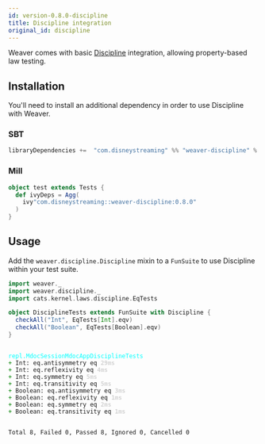```yaml
---
id: version-0.8.0-discipline
title: Discipline integration
original_id: discipline
---
```


Weaver comes with basic [Discipline](https://github.com/typelevel/discipline) integration, allowing property-based law testing.

## Installation

You'll need to install an additional dependency in order to use Discipline with Weaver.

### SBT
```scala
libraryDependencies +=  "com.disneystreaming" %% "weaver-discipline" % "0.8.0" % Test
```

### Mill
```scala
object test extends Tests {
  def ivyDeps = Agg(
    ivy"com.disneystreaming::weaver-discipline:0.8.0"
  )
}
```

## Usage

Add the `weaver.discipline.Discipline` mixin to a `FunSuite` to use Discipline within your test suite.

```scala
import weaver._
import weaver.discipline._
import cats.kernel.laws.discipline.EqTests

object DisciplineTests extends FunSuite with Discipline {
  checkAll("Int", EqTests[Int].eqv)
  checkAll("Boolean", EqTests[Boolean].eqv)
}
```

<div class='terminal'><pre><code class = 'nohighlight'>
<span style='color: cyan'>repl.MdocSessionMdocAppDisciplineTests</span>
<span style='color: green'>+&nbsp;</span>Int:&nbsp;eq.antisymmetry&nbsp;eq&nbsp;<span style='color: lightgray'><b>29ms</span></b>
<span style='color: green'>+&nbsp;</span>Int:&nbsp;eq.reflexivity&nbsp;eq&nbsp;<span style='color: lightgray'><b>4ms</span></b>
<span style='color: green'>+&nbsp;</span>Int:&nbsp;eq.symmetry&nbsp;eq&nbsp;<span style='color: lightgray'><b>5ms</span></b>
<span style='color: green'>+&nbsp;</span>Int:&nbsp;eq.transitivity&nbsp;eq&nbsp;<span style='color: lightgray'><b>5ms</span></b>
<span style='color: green'>+&nbsp;</span>Boolean:&nbsp;eq.antisymmetry&nbsp;eq&nbsp;<span style='color: lightgray'><b>3ms</span></b>
<span style='color: green'>+&nbsp;</span>Boolean:&nbsp;eq.reflexivity&nbsp;eq&nbsp;<span style='color: lightgray'><b>1ms</span></b>
<span style='color: green'>+&nbsp;</span>Boolean:&nbsp;eq.symmetry&nbsp;eq&nbsp;<span style='color: lightgray'><b>2ms</span></b>
<span style='color: green'>+&nbsp;</span>Boolean:&nbsp;eq.transitivity&nbsp;eq&nbsp;<span style='color: lightgray'><b>1ms</span></b>

Total&nbsp;8,&nbsp;Failed&nbsp;0,&nbsp;Passed&nbsp;8,&nbsp;Ignored&nbsp;0,&nbsp;Cancelled&nbsp;0
</code></pre></div>
